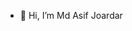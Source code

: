 - 👋 Hi, I’m Md Asif Joardar

<!---
- 👀 I’m interested in ...
- 🌱 I’m currently learning ...
- 💞️ I’m looking to collaborate on ...
- 📫 How to reach me ...
a-joardar/a-joardar is a ✨ special ✨ repository because its `README.md` (this file) appears on your GitHub profile.
You can click the Preview link to take a look at your changes.
--->
